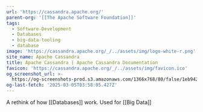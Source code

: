 ```yaml
---
url: 'https://cassandra.apache.org/'
parent-org: '[[The Apache Software Foundation]]'
tags:
  - Software-Development
  - Databases
  - big-data-tooling
  - database
image: 'https://cassandra.apache.org/_/../assets/img/logo-white-r.png'
site_name: Apache Cassandra
title: Apache Cassandra | Apache Cassandra Documentation
favicon: 'https://cassandra.apache.org/_/../assets/img/favicon.ico'
og_screenshot_url: >-
  https://og-screenshots-prod.s3.amazonaws.com/1366x768/80/false/1eb942c9dce57155686ed1fec8569e4217023d90b447296610d9a5517a5cb37b.jpeg
og-last-fetch: '2025-03-05T03:58:05.427Z'
---
```

A rethink of how [[Databases]] work. Used for [[Big Data]]
